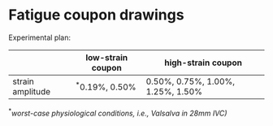 # Fatigue coupon drawings

Experimental plan: 

|                  | low-strain coupon | high-strain coupon                |
| ---------------- | ----------------- | --------------------------------- |
| strain amplitude | <sup>\*</sup>0.19%, 0.50%      | 0.50%, 0.75%, 1.00%, 1.25%, 1.50% |

<sup>\*</sup>*worst-case physiological conditions, i.e., Valsalva in 28mm IVC)*
